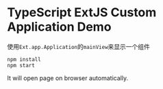 TypeScript ExtJS Custom Application Demo
====================

使用`Ext.app.Application`的`mainView`来显示一个组件

```
npm install
npm start
```

It will open page on browser automatically.
